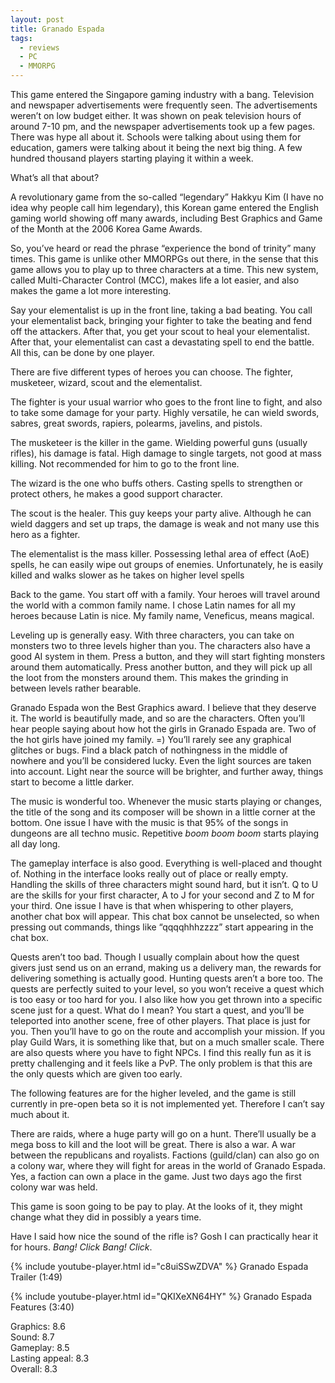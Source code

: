 ```yaml
---
layout: post
title: Granado Espada
tags:
  - reviews
  - PC
  - MMORPG
---
```


This game entered the Singapore gaming industry with a bang. Television and newspaper advertisements were frequently seen. The advertisements weren’t on low budget either. It was shown on peak television hours of around 7-10 pm, and the newspaper advertisements took up a few pages. There was hype all about it. Schools were talking about using them for education, gamers were talking about it being the next big thing. A few hundred thousand players starting playing it within a week.


What’s all that about?

A revolutionary game from the so-called “legendary” Hakkyu Kim (I have no idea why people call him legendary), this Korean game entered the English gaming world showing off many awards, including Best Graphics and Game of the Month at the 2006 Korea Game Awards.

So, you’ve heard or read the phrase “experience the bond of trinity” many times. This game is unlike other MMORPGs out there, in the sense that this game allows you to play up to three characters at a time. This new system, called Multi-Character Control (MCC), makes life a lot easier, and also makes the game a lot more interesting.

Say your elementalist is up in the front line, taking a bad beating. You call your elementalist back, bringing your fighter to take the beating and fend off the attackers. After that, you get your scout to heal your elementalist. After that, your elementalist can cast a devastating spell to end the battle. All this, can be done by one player.

There are five different types of heroes you can choose. The fighter, musketeer, wizard, scout and the elementalist.

The fighter is your usual warrior who goes to the front line to fight, and also to take some damage for your party. Highly versatile, he can wield swords, sabres, great swords, rapiers, polearms, javelins, and pistols.

The musketeer is the killer in the game. Wielding powerful guns (usually rifles), his damage is fatal. High damage to single targets, not good at mass killing. Not recommended for him to go to the front line.

The wizard is the one who buffs others. Casting spells to strengthen or protect others, he makes a good support character.

The scout is the healer. This guy keeps your party alive. Although he can wield daggers and set up traps, the damage is weak and not many use this hero as a fighter.

The elementalist is the mass killer. Possessing lethal area of effect (AoE) spells, he can easily wipe out groups of enemies. Unfortunately, he is easily killed and walks slower as he takes on higher level spells

Back to the game. You start off with a family. Your heroes will travel around the world with a common family name. I chose Latin names for all my heroes because Latin is nice. My family name, Veneficus, means magical.

Leveling up is generally easy. With three characters, you can take on monsters two to three levels higher than you. The characters also have a good AI system in them. Press a button, and they will start fighting monsters around them automatically. Press another button, and they will pick up all the loot from the monsters around them. This makes the grinding in between levels rather bearable.

Granado Espada won the Best Graphics award. I believe that they deserve it. The world is beautifully made, and so are the characters. Often you’ll hear people saying about how hot the girls in Granado Espada are. Two of the hot girls have joined my family. =) You’ll rarely see any graphical glitches or bugs. Find a black patch of nothingness in the middle of nowhere and you’ll be considered lucky. Even the light sources are taken into account. Light near the source will be brighter, and further away, things start to become a little darker.

The music is wonderful too. Whenever the music starts playing or changes, the title of the song and its composer will be shown in a little corner at the bottom. One issue I have with the music is that 95% of the songs in dungeons are all techno music. Repetitive *boom boom boom* starts playing all day long.

The gameplay interface is also good. Everything is well-placed and thought of. Nothing in the interface looks really out of place or really empty. Handling the skills of three characters might sound hard, but it isn’t. Q to U are the skills for your first character, A to J for your second and Z to M for your third. One issue I have is that when whispering to other players, another chat box will appear. This chat box cannot be unselected, so when pressing out commands, things like “qqqqhhhzzzz” start appearing in the chat box.

Quests aren’t too bad. Though I usually complain about how the quest givers just send us on an errand, making us a delivery man, the rewards for delivering something is actually good. Hunting quests aren’t a bore too. The quests are perfectly suited to your level, so you won’t receive a quest which is too easy or too hard for you. I also like how you get thrown into a specific scene just for a quest. What do I mean? You start a quest, and you’ll be teleported into another scene, free of other players. That place is just for you. Then you’ll have to go on the route and accomplish your mission. If you play Guild Wars, it is something like that, but on a much smaller scale. There are also quests where you have to fight NPCs. I find this really fun as it is pretty challenging and it feels like a PvP. The only problem is that this are the only quests which are given too early.

The following features are for the higher leveled, and the game is still currently in pre-open beta so it is not implemented yet. Therefore I can’t say much about it.

There are raids, where a huge party will go on a hunt. There’ll usually be a mega boss to kill and the loot will be great. There is also a war. A war between the republicans and royalists. Factions (guild/clan) can also go on a colony war, where they will fight for areas in the world of Granado Espada. Yes, a faction can own a place in the game. Just two days ago the first colony war was held.

This game is soon going to be pay to play. At the looks of it, they might change what they did in possibly a years time.

Have I said how nice the sound of the rifle is? Gosh I can practically hear it for hours. *Bang!* *Click* *Bang!* *Click*.

{% include youtube-player.html id="c8uiSSwZDVA" %}
Granado Espada Trailer (1:49)

{% include youtube-player.html id="QKIXeXN64HY" %}
Granado Espada Features (3:40)

Graphics: 8.6<br />
Sound: 8.7<br />
Gameplay: 8.5<br />
Lasting appeal: 8.3<br />
Overall: 8.3
